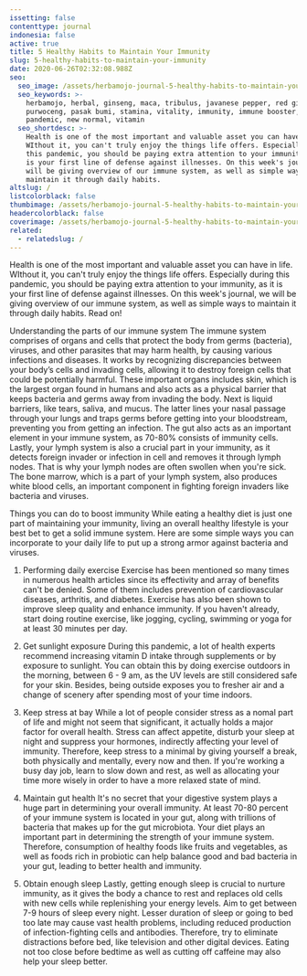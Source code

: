 ```yaml
---
issetting: false
contenttype: journal
indonesia: false
active: true
title: 5 Healthy Habits to Maintain Your Immunity
slug: 5-healthy-habits-to-maintain-your-immunity
date: 2020-06-26T02:32:08.988Z
seo:
  seo_image: /assets/herbamojo-journal-5-healthy-habits-to-maintain-your-immunity.jpg
  seo_keywords: >-
    herbamojo, herbal, ginseng, maca, tribulus, javanese pepper, red ginger,
    purwoceng, pasak bumi, stamina, vitality, immunity, immune booster, covid,
    pandemic, new normal, vitamin
  seo_shortdesc: >-
    Health is one of the most important and valuable asset you can have in life.
    WIthout it, you can't truly enjoy the things life offers. Especially during
    this pandemic, you should be paying extra attention to your immunity, as it
    is your first line of defense against illnesses. On this week's journal, we
    will be giving overview of our immune system, as well as simple ways to
    maintain it through daily habits.
altslug: /
listcolorblack: false
thumbimage: /assets/herbamojo-journal-5-healthy-habits-to-maintain-your-immunity.jpg
headercolorblack: false
coverimage: /assets/herbamojo-journal-5-healthy-habits-to-maintain-your-immunity.jpg
related:
  - relatedslug: /
---
```

Health is one of the most important and valuable asset you can have in life. WIthout it, you can't truly enjoy the things life offers. Especially during this pandemic, you should be paying extra attention to your immunity, as it is your first line of defense against illnesses. On this week's journal, we will be giving overview of our immune system, as well as simple ways to maintain it through daily habits. Read on!

Understanding the parts of our immune system
	The immune system comprises of organs and cells that protect the body from germs (bacteria), viruses, and other parasites that may harm health, by causing various infections and diseases. It works by recognizing discrepancies between your body’s cells and invading cells, allowing it to destroy foreign cells that could be potentially harmful.
	These important organs includes skin, which is the largest organ found in humans and also acts as a physical barrier that keeps bacteria and germs away from invading the body. Next is liquid barriers, like tears, saliva, and mucus. The latter lines your nasal passage through your lungs and traps germs before getting into your bloodstream, preventing you from getting an infection. The gut also acts as an important element in your immune system, as 70-80% consists of immunity cells. 
	Lastly, your lymph system is also a crucial part in your immunity, as it detects foreign invader or infection in cell and removes it through lymph nodes. That is why your lymph nodes are often swollen when you're sick. The bone marrow, which is a part of your lymph system, also produces white blood cells, an important component in fighting foreign invaders like bacteria and viruses.

Things you can do to boost immunity
	While eating a healthy diet is just one part of maintaining your immunity, living an overall healthy lifestyle is your best bet to get a solid immune system. Here are some simple ways you can incorporate to your daily life to put up a strong armor against bacteria and viruses.

1. Performing daily exercise
	Exercise has been mentioned so many times in numerous health articles since its effectivity and array of benefits can't be denied. Some of them includes prevention of cardiovascular diseases, arthritis, and diabetes. Exercise has also been shown to improve sleep quality and enhance immunity. If you haven't already, start doing routine exercise, like jogging, cycling, swimming or yoga for at least 30 minutes per day.

2. Get sunlight exposure
	During this pandemic, a lot of health experts recommend increasing vitamin D intake through supplements or by exposure to sunlight. You can obtain this by doing exercise outdoors in the morning, between 6 - 9 am, as the UV levels are still considered safe for your skin. Besides, being outside exposes you to fresher air and a change of scenery after spending most of your time indoors.

3. Keep stress at bay
	While a lot of people consider stress as a nomal part of life and might not seem that significant, it actually holds a major factor for overall health. Stress can affect appetite, disturb your sleep at night and suppress your hormones, indirectly affecting your level of immunity. 
	Therefore, keep stress to a minimal by giving yourself a break, both physically and mentally, every now and then. If you're working a busy day job, learn to slow down and rest, as well as allocating your time more wisely in order to have a more relaxed state of mind.
 
4. Maintain gut health
	It's no secret that your digestive system plays a huge part in determining your overall immunity. At least 70-80 percent of your immune system is located in your gut, along with trillions of bacteria that makes up for the gut microbiota. Your diet plays an important part in determining the strength of your immune system. Therefore, consumption of healthy foods like fruits and vegetables, as well as foods rich in probiotic can help balance good and bad bacteria in your gut, leading to better health and immunity.

5. Obtain enough sleep
	Lastly, getting enough sleep is crucial to nurture immunity, as it gives the body a chance to rest and replaces old cells with new cells while replenishing your energy levels. Aim to get between 7-9 hours of sleep every night. Lesser duration of sleep or going to bed too late may cause vast health problems, including reduced production of infection-fighting cells and antibodies. Therefore, try to eliminate distractions before bed, like television and other digital devices. Eating not too close before bedtime as well as cutting off caffeine may also help your sleep better.
